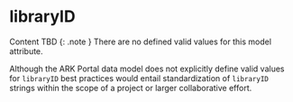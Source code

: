 # libraryID
Content TBD
{: .note }
There are no defined valid values for this model attribute.

Although the ARK Portal data model does not explicitly define valid values for `libraryID` best practices would entail standardization of `libraryID` strings within the scope of a project or larger collaborative effort.
